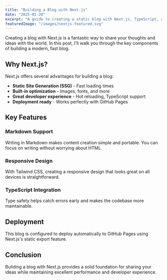 ```yaml
---
title: "Building a Blog with Next.js"
date: "2025-01-20"
excerpt: "A guide to creating a static blog with Next.js, TypeScript, and Tailwind CSS that can be deployed to GitHub Pages."
featuredImage: "/images/nextjs-featured.svg"
---
```


Creating a blog with Next.js is a fantastic way to share your thoughts and ideas with the world. In this post, I'll walk you through the key components of building a modern, fast blog.

## Why Next.js?

Next.js offers several advantages for building a blog:

- **Static Site Generation (SSG)** - Fast loading times
- **Built-in optimization** - Images, fonts, and more
- **Great developer experience** - Hot reloading, TypeScript support
- **Deployment ready** - Works perfectly with GitHub Pages

## Key Features

### Markdown Support
Writing in Markdown makes content creation simple and portable. You can focus on writing without worrying about HTML.

### Responsive Design
With Tailwind CSS, creating a responsive design that looks great on all devices is straightforward.

### TypeScript Integration
Type safety helps catch errors early and makes the codebase more maintainable.

## Deployment

This blog is configured to deploy automatically to GitHub Pages using Next.js's static export feature.

## Conclusion

Building a blog with Next.js provides a solid foundation for sharing your ideas while maintaining excellent performance and developer experience.
